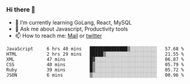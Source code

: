 ### Hi there 👋

- 🌱 I’m currently learning GoLang, React, MySQL
- 💬 Ask me about Javascript, Productivity tools 
- 📫 How to reach me: [Mail](mailto:kvaishak47@gmail.com) or [twitter](https://twitter.com/kvaish4k)

<!--START_SECTION:waka-->

```text
JavaScript     6 hrs 40 mins   ██████████████▒░░░░░░░░░░   57.68 %
HTML           2 hrs 29 mins   █████▒░░░░░░░░░░░░░░░░░░░   21.55 %
XML            47 mins         █▓░░░░░░░░░░░░░░░░░░░░░░░   06.87 %
CSS            40 mins         █▒░░░░░░░░░░░░░░░░░░░░░░░   05.79 %
Ruby           39 mins         █▒░░░░░░░░░░░░░░░░░░░░░░░   05.72 %
JSON           6 mins          ▒░░░░░░░░░░░░░░░░░░░░░░░░   00.96 %
```

<!--END_SECTION:waka-->
